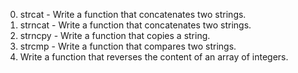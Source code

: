 0. strcat - Write a function that concatenates two strings.
1. strncat - Write a function that concatenates two strings.
2. strncpy - Write a function that copies a string.
3. strcmp - Write a function that compares two strings.
4. Write a function that reverses the content of an array of integers.
